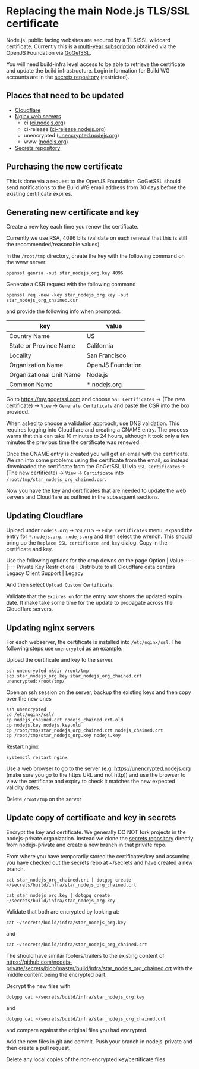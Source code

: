 # Replacing the main Node.js TLS/SSL certificate

Node.js' public facing websites are secured by a TLS/SSL wildcard certificate. Currently this is a [multi-year subscription][] obtained via the OpenJS Foundation via [GoGetSSL][].

You will need build-infra level access to be able to retrieve the certificate and update the build infrastructure. Login information for Build WG accounts are in the [secrets repository][] (restricted).

## Places that need to be updated

* [Cloudflare](#updating-cloudflare)
* [Nginx web servers](#updating-nginx-servers)
  * ci ([ci.nodejs.org][])
  * ci-release ([ci-release.nodejs.org][])
  * unencrypted ([unencrypted.nodejs.org][])
  * www ([nodejs.org][])
* [Secrets repository](#update-copy-of-certificate-and-key-in-secrets)

## Purchasing the new certificate

This is done via a request to the OpenJS Foundation. GoGetSSL should send notifications to the Build WG email address from 30 days before the existing certificate expires.

## Generating new certificate and key

Create a new key each time you renew the certificate. 

Currently we use RSA, 4096 bits (validate on each renewal that this is still the recommended/reasonable values).

In the `/root/tmp` directory, create the key with the following command on the www server:
```
openssl genrsa -out star_nodejs_org.key 4096
```

Generate a CSR request with the following command
```
openssl req -new -key star_nodejs_org.key -out star_nodejs_org_chained.csr
```
and provide the following info when prompted:

key | value
---|---
Country Name | US
State or Province Name | California
Locality | San Francisco
Organization Name | OpenJS Foundation
Organizational Unit Name | Node.js
Common Name | *.nodejs.org

Go to https://my.gogetssl.com and choose `SSL Certificates` -> (The new certificate) -> `View` -> `Generate Certificate` and paste the CSR into the box provided.

When asked to choose a validation approach, use DNS validation. This requires logging into Cloudflare and creating a CNAME entry. The process warns that this can take 10 minutes to 24 hours, although it took only a few minutes the previous time the certificate was renewed.

Once the CNAME entry is created you will get an email with the certificate. We ran into some problems using the certificate from the email, so instead downloaded the certificate from the GoGetSSL UI via `SSL Certificates`->(The new certificate) -> `View` -> `Certificate` into `/root/tmp/star_nodejs_org_chained.csr`.

Now you have the key and certificates that are needed to update the web servers and Cloudflare as outlined in the subsequent sections.

## Updating Cloudflare

Upload under `nodejs.org` -> `SSL/TLS` -> `Edge Certificates` menu, expand the entry for `*.nodejs.org, nodejs.org` and then select the wrench. This should bring up the `Replace SSL certificate and key` dialog. Copy in the certificate and key.

Use the following options for the drop downs on the page
Option | Value
---|---
Private Key Restrictions | Distribute to all Cloudflare data centers
Legacy Client Support | Legacy

And then select `Upload Custom Certificate`.

Validate that the `Expires on` for the entry now shows the updated expiry date.  It make take some time for the update to propagate across the Cloudflare servers.

## Updating nginx servers

For each webserver, the certificate is installed into `/etc/nginx/ssl`. The following steps use `unencrypted` as an example:

Upload the certificate and key to the server.
```
ssh unencrypted mkdir /root/tmp
scp star_nodejs_org.key star_nodejs_org_chained.crt unencrypted:/root/tmp/
```

Open an ssh session on the server, backup the existing keys and then copy over the new ones
```
ssh unencrypted
cd /etc/nginx/ssl/
cp nodejs_chained.crt nodejs_chained.crt.old
cp nodejs.key nodejs.key.old
cp /root/tmp/star_nodejs_org_chained.crt nodejs_chained.crt
cp /root/tmp/star_nodejs_org.key nodejs.key
```

Restart nginx
```
systemctl restart nginx
```

Use a web browser to go to the server (e.g. https://unencrypted.nodejs.org (make sure you go to the https URL and not http)) and use the browser to view the certificate and expiry to check it matches the new expected validity dates.

Delete `/root/tmp` on the server

## Update copy of certificate and key in secrets

Encrypt the key and certificate. We generally DO NOT fork projects in the nodejs-private organization. Instead we clone the [secrets repository][] directly from nodejs-private and create a new branch in that private repo.

From where you have temporarily stored the certificates/key and assuming you have checked out the secrets repo at ~/secrets and have created a new branch. 

```
cat star_nodejs_org_chained.crt | dotgpg create ~/secrets/build/infra/star_nodejs_org_chained.crt
```

```
cat star_nodejs_org.key | dotgpg create ~/secrets/build/infra/star_nodejs_org.key
```

Validate that both are encrypted by looking at:

```
cat ~/secrets/build/infra/star_nodejs_org.key
```

and

```
cat ~/secrets/build/infra/star_nodejs_org_chained.crt
```

The should have similar footers/trailers to the existing content of https://github.com/nodejs-private/secrets/blob/master/build/infra/star_nodejs_org_chained.crt with the middle content being the encrypted part.

Decrypt the new files with 

```
dotgpg cat ~/secrets/build/infra/star_nodejs_org.key
```

and

```
dotgpg cat ~/secrets/build/infra/star_nodejs_org_chained.crt
```

and compare against the original files you had encrypted.

Add the new files in git and commit. 
Push your branch in nodejs-private and then create a pull request.

Delete any local copies of the non-encrypted key/certificate files

[ci.nodejs.org]: https://ci.nodejs.org
[ci-release.nodejs.org]: https://ci-release.nodejs.org
[GoGetSSL]: https://www.gogetssl.com/
[multi-year subscription]: https://www.gogetssl.com/wiki/general/multi-year-subscription-ssl/
[nodejs.org]: https://nodejs.org
[secrets repository]: https://github.com/nodejs-private/secrets
[unencrypted.nodejs.org]: https://unencrypted.nodejs.org
